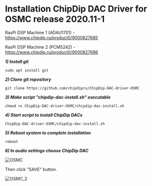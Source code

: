 # Installation ChipDip DAC Driver for OSMC release 2020.11-1

RasPi DSP Machine 1 (ADAU1701) - https://www.chipdip.ru/product0/9000827685

RasPi DSP Machine 2 (PCM5242) - https://www.chipdip.ru/product0/9000827686

<em><strong>1) Install git</em></strong>

<pre><code>sudo apt install git</code></pre>

<em><strong>2) Clone git repository</em></strong>

<pre><code>git clone https://github.com/chipdipru/ChipDip-DAC-driver-OSMC</code></pre>

<em><strong>3) Make script "chipdip-dac-install.sh" executable</em></strong>

<pre><code>chmod +x ChipDip-DAC-driver-OSMC/chipdip-dac-install.sh</code></pre>

<em><strong>4) Start script to install ChipDip DACs</em></strong>

<pre><code>ChipDip-DAC-driver-OSMC/chipdip-dac-install.sh</code></pre>

<em><strong>5) Reboot system to complete installation</em></strong>

<pre><code>reboot</code></pre>

<em><strong>6) In audio settings choose ChipDip DAC</em></strong>

![OSMC](https://user-images.githubusercontent.com/43340836/128342451-b4e4ae66-0e77-47d7-9bde-4602433a4b33.jpg)

Then click "SAVE" button.

![OSMC_2](https://user-images.githubusercontent.com/43340836/128342357-5c44f423-9e39-4add-a2b7-df75511d0974.jpg)
